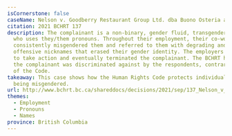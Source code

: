 ```yaml
---
isCornerstone: false
caseName: Nelson v. Goodberry Restaurant Group Ltd. dba Buono Osteria and others
citation: 2021 BCHRT 137
description: The complainant is a non-binary, gender fluid, transgender person
  who uses they/them pronouns. Throughout their employment, their co-worker
  consistently misgendered them and referred to them with degrading and
  offensive nicknames that erased their gender identity. The employers refused
  to take action and eventually terminated the complainant. The BCHRT held that
  the complainant was discriminated against by the respondents, contrary to s.13
  of the Code.
takeaway: This case shows how the Human Rights Code protects individuals from
  being misgendered.
url: http://www.bchrt.bc.ca/shareddocs/decisions/2021/sep/137_Nelson_v_Goodberry_Restaurant_Group_Ltd_dba_Buono_Osteria_and_others_2021_BCHRT_137.pdf
themes:
  - Employment
  - Pronouns
  - Names
province: British Columbia
---
```

